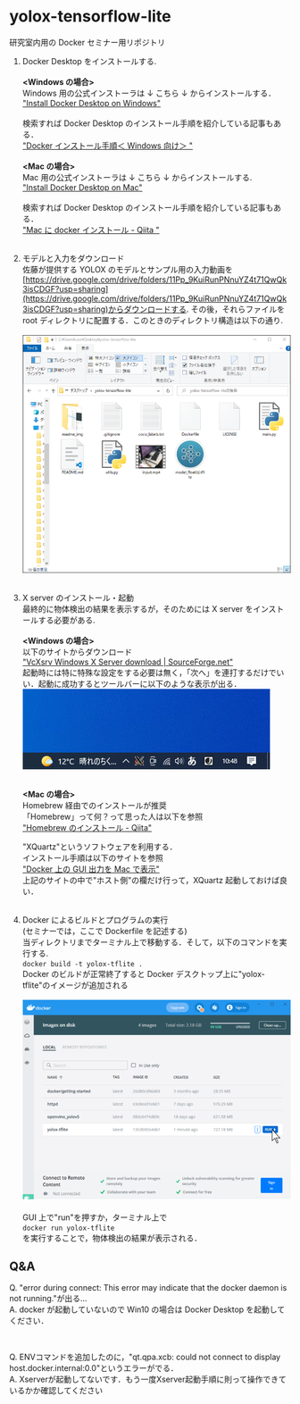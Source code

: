 # yolox-tensorflow-lite

研究室内用の Docker セミナー用リポジトリ

1. Docker Desktop をインストールする.  
   <br>
   **<Windows の場合>**  
    Windows 用の公式インストーラは ↓ こちら ↓ からインストールする．  
    ["Install Docker Desktop on Windows"](https://docs.docker.com/desktop/windows/install/) <br>  
    検索すれば Docker Desktop のインストール手順を紹介している記事もある．  
    ["Docker インストール手順＜ Windows 向け＞
   "](https://sukkiri.jp/technologies/virtualizers/docker/docker-win_install.html)  
    <br>
   **<Mac の場合>**  
    Mac 用の公式インストーラは ↓ こちら ↓ からインストールする.  
    ["Install Docker Desktop on Mac"](https://docs.docker.com/desktop/mac/install/)  
    <br>
   検索すれば Docker Desktop のインストール手順を紹介している記事もある．  
    ["Mac に docker インストール - Qiita
   "](https://qiita.com/ama_keshi/items/b4c47a4aca5d48f2661c)  
    <br>
2. モデルと入力をダウンロード  
   佐藤が提供する YOLOX のモデルとサンプル用の入力動画を[https://drive.google.com/drive/folders/11Pp_9KuiRunPNnuYZ4t71QwQk3isCDGF?usp=sharing](https://drive.google.com/drive/folders/11Pp_9KuiRunPNnuYZ4t71QwQk3isCDGF?usp=sharing)からダウンロードする. その後，それらファイルを root ディレクトリに配置する．このときのディレクトリ構造は以下の通り.  
   <br>
   ![ディレクトリ構造](./readme_img/dir.PNG)  
   <br>

3. X server のインストール・起動  
    最終的に物体検出の結果を表示するが，そのためには X server をインストールする必要がある.  
    <br>
   **<Windows の場合>**  
    以下のサイトからダウンロード  
    ["VcXsrv Windows X Server download | SourceForge.net"](https://sourceforge.net/projects/vcxsrv/)  
    起動時には特に特殊な設定をする必要は無く，「次へ」を連打するだけでいい．起動に成功するとツールバーに以下のような表示が出る．
   <br>
   ![xserver](./readme_img/xserver_win.PNG)  
   <br>

   **<Mac の場合>**  
    Homebrew 経由でのインストールが推奨  
    「Homebrew」って何？って思った人は以下を参照  
    ["Homebrew のインストール - Qiita"](https://qiita.com/zaburo/items/29fe23c1ceb6056109fd)

   "XQuartz"というソフトウェアを利用する．  
    インストール手順は以下のサイトを参照  
    ["Docker 上の GUI 出力を Mac で表示"](https://qiita.com/uedashuhei/items/3f6f8612b5c4a2b00b1a)  
    上記のサイトの中で"ホスト側"の欄だけ行って，XQuartz 起動しておけば良い．  
   <br>

4. Docker によるビルドとプログラムの実行  
   (セミナーでは，ここで Dockerfile を記述する)  
    当ディレクトリまでターミナル上で移動する．そして，以下のコマンドを実行する.  
    `docker build -t yolox-tflite .`  
    Docker のビルドが正常終了すると Docker デスクトップ上に"yolox-tflite"のイメージが追加される  
    <br>
   ![Docker Desktop](./readme_img/desktop.PNG)  
   <br>
   GUI 上で"run"を押すか，ターミナル上で  
    `docker run yolox-tflite`  
   を実行することで，物体検出の結果が表示される．

## Q&A

Q. "error during connect: This error may indicate that the docker daemon is not running."が出る…  
A. docker が起動していないので Win10 の場合は Docker Desktop を起動してください．

<br>

Q. ENVコマンドを追加したのに，"qt.qpa.xcb: could not connect to display host.docker.internal:0.0"というエラーがでる．  
A. Xserverが起動してないです．もう一度Xserver起動手順に則って操作できているかか確認してください
